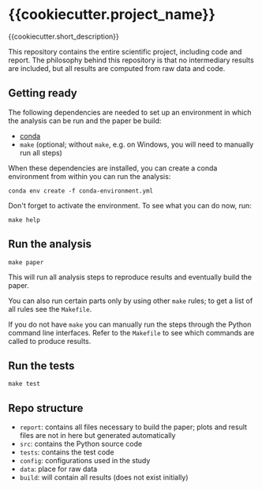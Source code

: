 # {{cookiecutter.project_name}}

{{cookiecutter.short_description}}

This repository contains the entire scientific project, including code and report. The philosophy behind this repository is that no intermediary results are included, but all results are computed from raw data and code.

## Getting ready

The following dependencies are needed to set up an environment in which the analysis can be run and the paper be build:

* [conda](https://conda.io/docs/index.html)
* `make` (optional; without `make`, e.g. on Windows, you will need to manually run all steps)

When these dependencies are installed, you can create a conda environment from within you can run the analysis:

    conda env create -f conda-environment.yml

Don't forget to activate the environment. To see what you can do now, run:

    make help

## Run the analysis

    make paper

This will run all analysis steps to reproduce results and eventually build the paper.

You can also run certain parts only by using other `make` rules; to get a list of all rules see the `Makefile`.

If you do not have `make` you can manually run the steps through the Python command line interfaces. Refer to the `Makefile` to see which commands are called to produce results.

## Run the tests

    make test

## Repo structure

* `report`: contains all files necessary to build the paper; plots and result files are not in here but generated automatically
* `src`: contains the Python source code
* `tests`: contains the test code
* `config`: configurations used in the study
* `data`: place for raw data
* `build`: will contain all results (does not exist initially)
